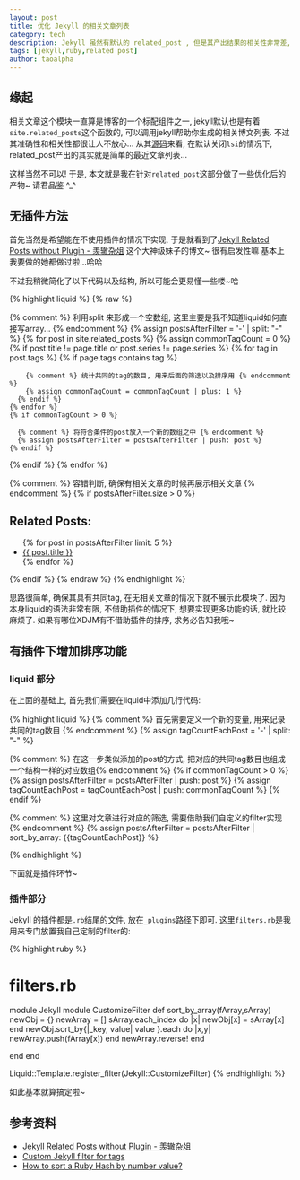 ```yaml
---
layout: post
title: 优化 Jekyll 的相关文章列表 
category: tech 
description: Jekyll 虽然有默认的 related_post , 但是其产出结果的相关性非常差, 所以这里介绍以下如何优化相关文章这个模块.
tags: [jekyll,ruby,related post] 
author: taoalpha
---
```


## 缘起

相关文章这个模块一直算是博客的一个标配组件之一, jekyll默认也是有着`site.related_posts`这个函数的, 可以调用jekyll帮助你生成的相关博文列表. 不过其准确性和相关性都很让人不放心... 从其[源码](https://github.com/jekyll/jekyll/blob/master/lib/jekyll/related_posts.rb)来看, 在默认关闭`lsi`的情况下, related_post产出的其实就是简单的最近文章列表... 

这样当然不可以! 于是, 本文就是我在针对`related_post`这部分做了一些优化后的产物~ 请君品鉴 ^_^

## 无插件方法

首先当然是希望能在不使用插件的情况下实现, 于是就看到了[Jekyll Related Posts without Plugin - 羡辙杂俎](http://zhangwenli.com/blog/2014/07/15/jekyll-related-posts-without-plugin/) 这个大神级妹子的博文~ 很有启发性嘛 基本上我要做的她都做过啦...哈哈

不过我稍微简化了以下代码以及结构, 所以可能会更易懂一些喽~哈

{% highlight liquid %}
{% raw %}

{% comment %} 利用split 来形成一个空数组, 这里主要是我不知道liquid如何直接写array... {% endcomment %} 
{% assign postsAfterFilter = '-' | split: "-" %}
{% for post in site.related_posts %}
  {% assign commonTagCount = 0 %}
  {% if post.title != page.title or post.series != page.series %}
    {% for tag in post.tags %} 
      {% if page.tags contains tag %}

        {% comment %} 统计共同的tag的数目, 用来后面的筛选以及排序用 {% endcomment %} 
        {% assign commonTagCount = commonTagCount | plus: 1 %}
      {% endif %}
    {% endfor %}
    {% if commonTagCount > 0 %}

      {% comment %} 将符合条件的post放入一个新的数组之中 {% endcomment %} 
      {% assign postsAfterFilter = postsAfterFilter | push: post %}
    {% endif %}
  {% endif %}
{% endfor %}

{% comment %} 容错判断, 确保有相关文章的时候再展示相关文章 {% endcomment %} 
{% if postsAfterFilter.size > 0 %}
<div class="relatedposts">
  <h2>Related Posts:</h2>
  <ul class="article-list">
  {% for post in postsAfterFilter limit: 5 %}
    <li><a href="{{ site.baseurl }}{{ post.url }}">{{ post.title }}</a></li>
  {% endfor %}
  </ul>
</div>
{% endif %}
{% endraw %}
{% endhighlight %}

思路很简单, 确保其具有共同tag, 在无相关文章的情况下就不展示此模块了. 因为本身liquid的语法非常有限, 不借助插件的情况下, 想要实现更多功能的话, 就比较麻烦了. 如果有哪位XDJM有不借助插件的排序, 求务必告知我哦~

## 有插件下增加排序功能

### liquid 部分

在上面的基础上, 首先我们需要在liquid中添加几行代码:

{% highlight liquid %}
{% comment %} 首先需要定义一个新的变量, 用来记录共同的tag数目 {% endcomment %} 
{% assign tagCountEachPost = '-' | split: "-" %}

{% comment %} 在这一步类似添加的post的方式, 把对应的共同tag数目也组成一个结构一样的对应数组{% endcomment %} 
{% if commonTagCount > 0 %}
  {% assign postsAfterFilter = postsAfterFilter | push: post %}
  {% assign tagCountEachPost = tagCountEachPost | push: commonTagCount %}
{% endif %}

{% comment %} 这里对文章进行对应的筛选, 需要借助我们自定义的filter实现 {% endcomment %} 
{% assign postsAfterFilter = postsAfterFilter | sort_by_array: {{tagCountEachPost}} %}
      
{% endhighlight %}

下面就是插件环节~

### 插件部分

Jekyll 的插件都是`.rb`结尾的文件, 放在`_plugins`路径下即可. 这里`filters.rb`是我用来专门放置我自己定制的filter的:

{% highlight ruby %}
# filters.rb
module Jekyll
  module CustomizeFilter
    def sort_by_array(fArray,sArray)
      newObj = {}
      newArray = []
      sArray.each_index do |x|
        newObj[x] = sArray[x]
      end
      newObj.sort_by{|_key, value| value }.each do |x,y|
        newArray.push(fArray[x])
      end
      newArray.reverse!
    end

  end
end

Liquid::Template.register_filter(Jekyll::CustomizeFilter)
{% endhighlight %}

如此基本就算搞定啦~

## 参考资料

- [Jekyll Related Posts without Plugin - 羡辙杂俎 ](http://zhangwenli.com/blog/2014/07/15/jekyll-related-posts-without-plugin/)
- [Custom Jekyll filter for tags](http://melandri.net/Custom-Jekyll-filter-for-tags/)
- [How to sort a Ruby Hash by number value?](http://stackoverflow.com/questions/2540435/how-to-sort-a-ruby-hash-by-number-value)
